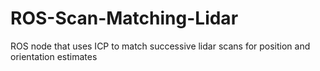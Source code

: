 # ROS-Scan-Matching-Lidar
ROS node that uses ICP to match successive lidar scans for position and orientation estimates
